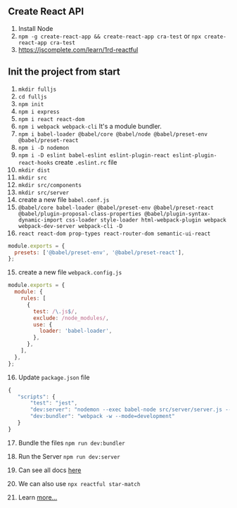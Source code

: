 ## Create React API
1. Install Node
2. `npm -g create-react-app && create-react-app cra-test` or `npx create-react-app cra-test`
3. https://jscomplete.com/learn/1rd-reactful


## Init the project from start
1. `mkdir fulljs`
2. `cd fulljs`
3. `npm init`
4. `npm i express`
5. `npm i react react-dom`
6. `npm i webpack webpack-cli` It's a module bundler.
7. `npm i babel-loader @babel/core @babel/node @babel/preset-env @babel/preset-react`
8. `npm i -D nodemon`
9. `npm i -D eslint babel-eslint eslint-plugin-react eslint-plugin-react-hooks` create `.eslint.rc` file
10. `mkdir dist`
11. `mkdir src`
12. `mkdir src/components`
13. `mkdir src/server`
14. create a new file `babel.conf.js` 
15. `@babel/core babel-loader @babel/preset-env @babel/preset-react @babel/plugin-proposal-class-properties @babel/plugin-syntax-dynamic-import css-loader style-loader html-webpack-plugin webpack webpack-dev-server webpack-cli -D`
16. `react react-dom prop-types react-router-dom semantic-ui-react`
```js
module.exports = {
  presets: ['@babel/preset-env', '@babel/preset-react'],
};
```

15. create a new file `webpack.config.js`
```js
module.exports = {
  module: {
    rules: [
      {
        test: /\.js$/,
        exclude: /node_modules/,
        use: {
          loader: 'babel-loader',
        },
      },
    ],
  },
};
```

16. Update `package.json` file
 ```js
{
    "scripts": {
        "test": "jest", 
        "dev:server": "nodemon --exec babel-node src/server/server.js --ignore dist/", 
        "dev:bundler": "webpack -w --mode=development"    
    }
}    
```   

17. Bundle the files `npm run dev:bundler`

18. Run the Server `npm run dev:server`

19. Can see all docs [here](https://jscomplete.com/learn/1rd-reactful)

20. We can also use ``npx reactful star-match``

21. Learn [more...](https://jscomplete.com/learn/react-beyond-basics/introduction) 
